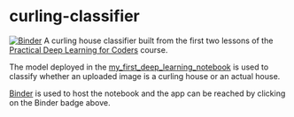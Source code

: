 # curling-classifier
[![Binder](https://mybinder.org/badge_logo.svg)](https://mybinder.org/v2/gh/calicorob/curling-classifier/HEAD?urlpath=voila%2Frender%2Fmy_first_deep_learning_notebook.ipynb)
A curling house classifier built from the first two lessons of the [Practical Deep Learning for Coders](https://course.fast.ai/) course.

The model deployed in the [my_first_deep_learning_notebook](./my_first_deep_learning_notebook.ipynb) is used to classify whether an uploaded image is a curling house or an actual house. 

[Binder](https://mybinder.org/) is used to host the notebook and the app can be reached by clicking on the Binder badge above. 
